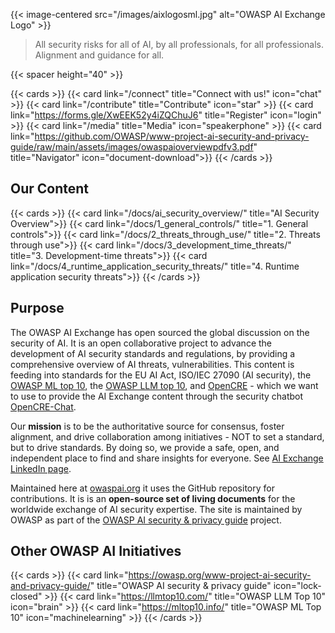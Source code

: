 ---
---

{{< image-centered src="/images/aixlogosml.jpg" alt="OWASP AI Exchange Logo" >}}

>All security risks for all of AI, by all professionals, for all professionals. Alignment and guidance for all.

{{< spacer height="40" >}}

{{< cards >}}
    {{< card link="/connect" title="Connect with us!" icon="chat" >}}
    {{< card link="/contribute" title="Contribute" icon="star" >}}
    {{< card link="https://forms.gle/XwEEK52y4iZQChuJ6" title="Register" icon="login" >}}
    {{< card link="/media" title="Media" icon="speakerphone" >}}
    {{< card link="https://github.com/OWASP/www-project-ai-security-and-privacy-guide/raw/main/assets/images/owaspaioverviewpdfv3.pdf" title="Navigator" icon="document-download">}}
{{< /cards >}}

## Our Content

{{< cards >}}
    {{< card link="/docs/ai_security_overview/" title="AI Security Overview">}}
    {{< card link="/docs/1_general_controls/" title="1. General controls">}}
    {{< card link="/docs/2_threats_through_use/" title="2. Threats through use">}}
    {{< card link="/docs/3_development_time_threats/" title="3. Development-time threats">}}
    {{< card link="/docs/4_runtime_application_security_threats/" title="4. Runtime application security threats">}}
{{< /cards >}}

## Purpose

The OWASP AI Exchange has open sourced the global discussion on the security of AI. It is an open collaborative project to advance the development of AI security standards and regulations, by providing a comprehensive overview of AI threats, vulnerabilities. This content is feeding into standards for the EU AI Act, ISO/IEC 27090 (AI security), the [OWASP ML top 10](https://mltop10.info/), the [OWASP LLM top 10](https://llmtop10.com/), and [OpenCRE](https://opencre.org) - which we want to use to provide the AI Exchange content through the security chatbot [OpenCRE-Chat](https://opencre.org/chatbot).

Our **mission** is to be the authoritative source for consensus, foster alignment, and drive collaboration among initiatives - NOT to set a standard, but to drive standards. By doing so, we provide a safe, open, and independent place to find and share insights for everyone. See [AI Exchange LinkedIn page](https://www.linkedin.com/company/owasp-ai-exchange/).

Maintained here at [owaspai.org](https://owaspai.org) it uses the GitHub repository for contributions. It is is an **open-source set of living documents** for the worldwide exchange of AI security expertise. The site is maintained by OWASP as part of the [OWASP AI security & privacy guide](https://owasp.org/www-project-ai-security-and-privacy-guide/) project. 

## Other OWASP AI Initiatives

{{< cards >}}
    {{< card link="https://owasp.org/www-project-ai-security-and-privacy-guide/" title="OWASP AI security & privacy guide" icon="lock-closed" >}}
    {{< card link="https://llmtop10.com/" title="OWASP LLM Top 10" icon="brain" >}}
    {{< card link="https://mltop10.info/" title="OWASP ML Top 10" icon="machinelearning" >}}
{{< /cards >}}

